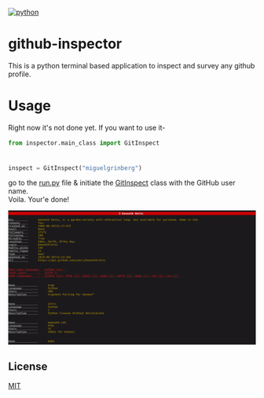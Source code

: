 [![python](https://img.shields.io/badge/python-3.6%7C3.7-blue)](https://img.shields.io/badge/python-3.6%7C3.7-blue)

# github-inspector

This is a python terminal based application to inspect and survey any github profile.

# Usage

Right now it's not done yet. If you want to use it-
```python
from inspector.main_class import GitInspect


inspect = GitInspect("miguelgrinberg")
```
go to the [run.py](https://github.com/ishmam-hossain/github-inspector/blob/master/run.py)
file & initiate the 
[GitInspect]([run.py](https://github.com/ishmam-hossain/github-inspector/blob/master/run.py))
class with the GitHub user name.
<br/>Voila. Your'e done!

![alt text](static/ss.png?raw=true "Terminal view")
## License
[MIT](https://choosealicense.com/licenses/mit/)